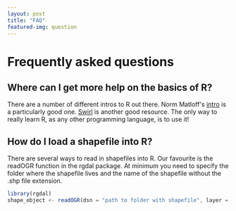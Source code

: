 ```yaml
---
layout: post
title: "FAQ"
featured-img: question
---
```


# Frequently asked questions

## Where can I get more help on the basics of R?

There are a number of different intros to R out there. Norm Matloff's [intro](https://github.com/matloff/fasteR/blob/master/README.md) is a particularly good one.  [Swirl](https://swirlstats.com/) is another good resource. The only way to really learn R, as any other programming language, is to use it! 

## How do I load a shapefile into R?

There are several ways to read in shapefiles into R. Our favourite is the readOGR function in the rgdal package. At minimum you need to specify the folder where the shapefile lives and the name of the shapefile without the .shp file extension. 

```javascript
library(rgdal)
shape_object <- readOGR(dsn = "path to folder with shapefile", layer = "name of shapefile without .shp")
```
